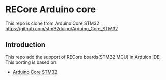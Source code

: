 # RECore Arduino core

This repo is clone from Arduino Core STM32
https://github.com/stm32duino/Arduino_Core_STM32

## Introduction

This repo add the support of RECore boards(STM32 MCU) in Arduion IDE.
This porting is based on:
- [Arduino Core STM32](https://github.com/stm32duino/Arduino_Core_STM32)


